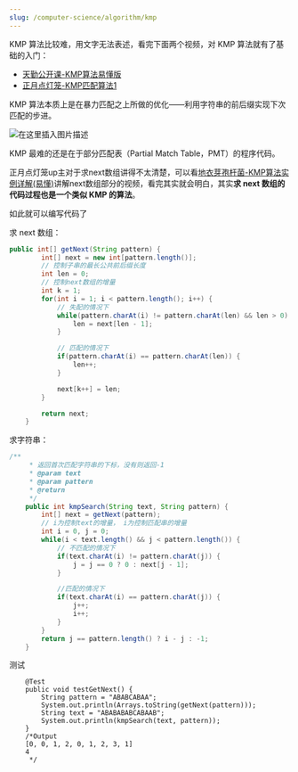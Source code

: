 ```yaml
---
slug: /computer-science/algorithm/kmp
---
```


KMP 算法比较难，用文字无法表述，看完下面两个视频，对 KMP 算法就有了基础的入门：

- [天勤公开课-KMP算法易懂版](https://www.bilibili.com/video/BV1jb411V78H)
- [正月点灯笼-KMP匹配算法1](https://www.bilibili.com/video/BV1Px411z7Yo)

KMP 算法本质上是在暴力匹配之上所做的优化——利用字符串的前后缀实现下次匹配的步进。

![在这里插入图片描述](https://img.wukaipeng.com/2023/12/02-114839-PrJSne-20201009151951483.png)


KMP 最难的还是在于部分匹配表（Partial Match Table，PMT）的程序代码。

正月点灯笼up主对于求next数组讲得不太清楚，可以看[地衣芽孢杆菌-KMP算法实例详解(易懂)](https://www.bilibili.com/video/BV1S64y1u74P?from=search&seid=11914972193236888523)讲解next数组部分的视频，看完其实就会明白，其实**求 next 数组的代码过程也是一个类似 KMP 的算法**。

如此就可以编写代码了

求 next 数组：

```java
public int[] getNext(String pattern) {
        int[] next = new int[pattern.length()];
        // 控制子串的最长公共前后缀长度
        int len = 0;
        // 控制next数组的增量
        int k = 1;
        for(int i = 1; i < pattern.length(); i++) {
            // 失配的情况下
            while(pattern.charAt(i) != pattern.charAt(len) && len > 0) {
                len = next[len - 1];
            }

            // 匹配的情况下
            if(pattern.charAt(i) == pattern.charAt(len)) {
                len++;
            }

            next[k++] = len;
        }

        return next;
    }
```

求字符串：

```java
/**
     * 返回首次匹配字符串的下标，没有则返回-1
     * @param text
     * @param pattern
     * @return
     */
    public int kmpSearch(String text, String pattern) {
        int[] next = getNext(pattern);
        // i为控制text的增量， i为控制匹配串的增量
        int i = 0, j = 0;
        while(i < text.length() && j < pattern.length()) {
            // 不匹配的情况下
            if(text.charAt(i) != pattern.charAt(j)) {
                j = j == 0 ? 0 : next[j - 1];
            }

            //匹配的情况下
            if(text.charAt(i) == pattern.charAt(j)) {
                j++;
                i++;
            }
        }
        return j == pattern.length() ? i - j : -1;
    }
```
测试
```
    @Test
    public void testGetNext() {
        String pattern = "ABABCABAA";
        System.out.println(Arrays.toString(getNext(pattern)));
        String text = "ABABABABCABAAB";
        System.out.println(kmpSearch(text, pattern));
    }
    /*Output
    [0, 0, 1, 2, 0, 1, 2, 3, 1]
    4
     */
```
